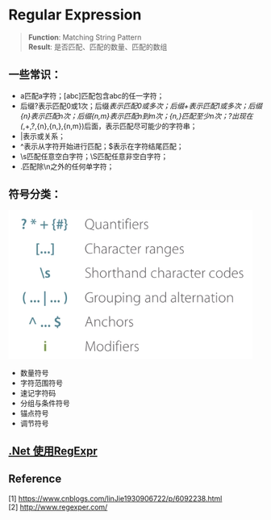 # Regular Expression      
> **Function**: Matching String Pattern       
> **Result**: 是否匹配、匹配的数量、匹配的数组                    

## **一些常识**：       
+ a匹配a字符；[abc]匹配包含abc的任一字符；       
+ 后缀?表示匹配0或1次；后缀*表示匹配0或多次；后缀+表示匹配1或多次；后缀{n}表示匹配n次；后缀{n,m}表示匹配n到m次；{n,}匹配至少n次；?出现在(*,+,?,{n},{n,},{n,m})后面，表示匹配尽可能少的字符串；      
+ |表示或关系；         
+ ^表示从字符开始进行匹配；$表示在字符结尾匹配；                
+ \s匹配任意空白字符；\S匹配任意非空白字符；             
+ .匹配除\n之外的任何单字符；           

## 符号分类：
![](https://github.com/xiong-ang/Library/blob/master/Pic/regexpr.PNG?raw=true)       
* 数量符号
* 字符范围符号     
* 速记字符码    
* 分组与条件符号      
* 锚点符号               
* 调节符号                    

## [**.Net 使用RegExpr**](https://www.cnblogs.com/linJie1930906722/p/6092238.html)        
## **Reference**    
[1] https://www.cnblogs.com/linJie1930906722/p/6092238.html             
[2] http://www.regexper.com/           